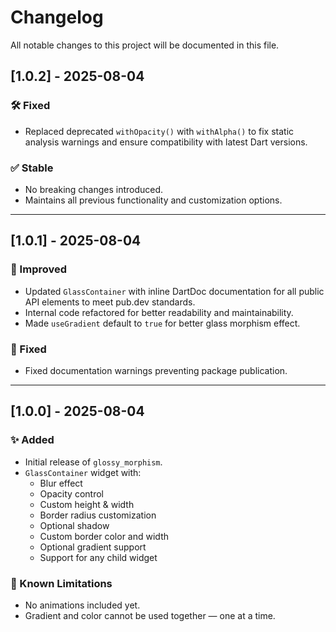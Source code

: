 # Changelog

All notable changes to this project will be documented in this file.

## [1.0.2] - 2025-08-04

### 🛠 Fixed
- Replaced deprecated `withOpacity()` with `withAlpha()` to fix static analysis warnings and ensure compatibility with latest Dart versions.

### ✅ Stable
- No breaking changes introduced.
- Maintains all previous functionality and customization options.

---

## [1.0.1] - 2025-08-04

### 🔧 Improved
- Updated `GlassContainer` with inline DartDoc documentation for all public API elements to meet pub.dev standards.
- Internal code refactored for better readability and maintainability.
- Made `useGradient` default to `true` for better glass morphism effect.

### 🐛 Fixed
- Fixed documentation warnings preventing package publication.

---

## [1.0.0] - 2025-08-04

### ✨ Added
- Initial release of `glossy_morphism`.
- `GlassContainer` widget with:
  - Blur effect
  - Opacity control
  - Custom height & width
  - Border radius customization
  - Optional shadow
  - Custom border color and width
  - Optional gradient support
  - Support for any child widget

### 🐛 Known Limitations
- No animations included yet.
- Gradient and color cannot be used together — one at a time.
